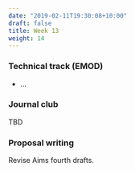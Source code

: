 ```yaml
---
date: "2019-02-11T19:30:08+10:00"
draft: false
title: Week 13
weight: 14
---
```


<!--more-->

### Technical track (EMOD)

- ...

### Journal club

TBD

### Proposal writing

Revise Aims fourth drafts.

